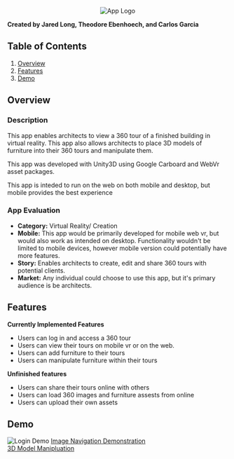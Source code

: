 <p align = "center">
<img src='https://i.imgur.com/if29pJx.jpg' title = 'App Logo' width = '' alt= 'App Logo'/>
</p>

<b>Created by  Jared Long, Theodore Ebenhoech, and Carlos Garcia </b>


## Table of Contents
1. [Overview](#Overview)
2. [Features](#Features)
3. [Demo](#Demo)

## Overview
### Description
This app enables architects to view a 360 tour of a finished building in virtual reality. This app also allows architects to place 3D models of furniture into their 360 tours and manipulate them. 

This app was developed with Unity3D using Google Carboard and WebVr asset packages.

This app is inteded to run on the web on both mobile and desktop, but mobile provides the best experience

### App Evaluation
- **Category:** Virtual Reality/ Creation
- **Mobile:** This app would be primarily developed for mobile web vr, but would also work as intended on desktop. Functionality wouldn't be limited to mobile devices, however mobile version could potentially have more features.
- **Story:** Enables architects to create, edit and share 360 tours with potential clients.
- **Market:** Any individual could choose to use this app, but it's primary audience is be architects.

## Features

**Currently Implemented Features**

* Users can log in and access a 360 tour
* Users can view their tours on mobile vr or on the web.
* Users can add furniture to their tours
* Users can manipulate furniture within their tours

**Unfinished features**

* Users can share their tours online with others
* Users can load 360 images and furniture assests from online
* Users can upload their own assets

## Demo 

<img src='https://media.giphy.com/media/PiuWav1VmNOM4QObNU/giphy.gif' title = 'Login Demo' width = '' alt= 'Login Demo'/>
<a href="https://www.youtube.com/watch?v=uUA6_Tq-exk" target="_blank">Image Navigation Demonstration</a> <br>
<a href= "https://youtu.be/-CfFNNg4Ink" target= "_blank"> 3D Model Manipluation </a>
